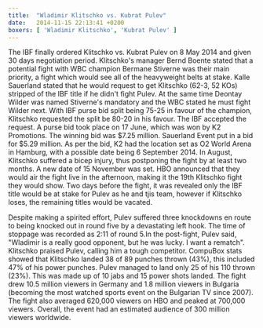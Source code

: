 ```yaml
---
title:  "Wladimir Klitschko vs. Kubrat Pulev"
date:   2014-11-15 22:13:41 +0200
boxers: [ 'Wladimir Klitschko', 'Kubrat Pulev' ]
---
```

The IBF finally ordered Klitschko vs. Kubrat Pulev on 8 May 2014 and given 30 days negotiation period. Klitschko's manager Bernd Boente stated that a potential fight with WBC champion Bermane Stiverne was their main priority, a fight which would see all of the heavyweight belts at stake. Kalle Sauerland stated that he would request to get Klitschko (62-3, 52 KOs) stripped of the IBF title if he didn't fight Pulev. At the same time Deontay Wilder was named Stiverne's mandatory and the WBC stated he must fight Wilder next. With IBF purse bid split being 75-25 in favour of the champion, Klitschko requested the split be 80-20 in his favour. The IBF accepted the request. A purse bid took place on 17 June, which was won by K2 Promotions. The winning bid was $7.25 million. Sauerland Event put in a bid for $5.29 million. As per the bid, K2 had the location set as O2 World Arena in Hamburg, with a possible date being 6 September 2014. In August, Klitschko suffered a bicep injury, thus postponing the fight by at least two months. A new date of 15 November was set. HBO announced that they would air the fight live in the afternoon, making it the 19th Klitschko fight they would show. Two days before the fight, it was revealed only the IBF title would be at stake for Pulev as he and tjis team, however if Klitschko loses, the remaining titles would be vacated.

Despite making a spirited effort, Pulev suffered three knockdowns en route to being knocked out in round five by a devastating left hook. The time of stoppage was recorded as 2:11 of round 5.In the post-fight, Pulev said, "Wladimir is a really good opponent, but he was lucky. I want a rematch". Klitschko praised Pulev, calling him a tough competitor. CompuBox stats showed that Klitschko landed 38 of 89 punches thrown (43%), this included 47% of his power punches. Pulev managed to land only 25 of his 110 thrown (23%). This was made up of 10 jabs and 15 power shots landed. The fight drew 10.5 million viewers in Germany and 1.8 million viewers in Bulgaria (becoming the most watched sports event on the Bulgarian TV since 2007). The fight also averaged 620,000 viewers on HBO and peaked at 700,000 viewers. Overall, the event had an estimated audience of 300 million viewers worldwide.